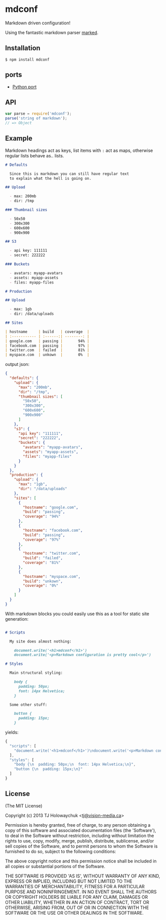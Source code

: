 # mdconf

  Markdown driven configuration!

  Using the fantastic markdown parser [marked](https://github.com/chjj/marked).

## Installation

```
$ npm install mdconf
```

## ports

- [Python port](https://github.com/hit9/mdconf.py)

## API

```js
var parse = require('mdconf');
parse('string of markdown');
// => Object
```

## Example

Markdown headings act as keys, list items with `:` act as maps,
otherwise regular lists behave as.. lists.

```markdown
# Defaults

  Since this is markdown you can still have regular text
  to explain what the hell is going on.

## Upload

  - max: 200mb
  - dir: /tmp

### Thumbnail sizes

  - 50x50
  - 300x300
  - 600x600
  - 900x900

## S3

  - api key: 111111
  - secret: 222222

### Buckets

  - avatars: myapp-avatars
  - assets: myapp-assets
  - files: myapp-files

# Production

## Upload

  - max: 1gb
  - dir: /data/uploads

## Sites

| hostname     | build   | coverage  |
| :----------- | :------:| --------: |
| google.com   | passing |       94% |
| facebook.com | passing |       97% |
| twitter.com  | failed  |       81% |
| myspace.com  | unkown  |       0%  |
```

output json:

```json
{
  "defaults": {
    "upload": {
      "max": "200mb",
      "dir": "/tmp",
      "thumbnail sizes": [
        "50x50",
        "300x300",
        "600x600",
        "900x900"
      ]
    },
    "s3": {
      "api key": "111111",
      "secret": "222222",
      "buckets": {
        "avatars": "myapp-avatars",
        "assets": "myapp-assets",
        "files": "myapp-files"
      }
    }
  },
  "production": {
    "upload": {
      "max": "1gb",
      "dir": "/data/uploads"
    },
    "sites": [
      {
        "hostname": "google.com",
        "build": "passing",
        "coverage": "94%"
      },
      {
        "hostname": "facebook.com",
        "build": "passing",
        "coverage": "97%"
      },
      {
        "hostname": "twitter.com",
        "build": "failed",
        "coverage": "81%"
      },
      {
        "hostname": "myspace.com",
        "build": "unkown",
        "coverage": "0%"
      }
    ]
  }
}
```

  With markdown blocks you could easily use this as a tool for
  static site generation:

```md

# Scripts

  My site does almost nothing:

    document.write('<h1>mdconf</h1>')
    document.write('<p>Markdown configuration is pretty cool</p>')

# Styles

  Main structural styling:

    body {
      padding: 50px;
      font: 14px Helvetica;
    }

  Some other stuff:

    button {
      padding: 15px;
    }
```

 yields:

```js
{
  "scripts": [
    "document.write('<h1>mdconf</h1>')\ndocument.write('<p>Markdown configuration is pretty cool</p>')"
  ],
  "styles": [
    "body {\n  padding: 50px;\n  font: 14px Helvetica;\n}",
    "button {\n  padding: 15px;\n}"
  ]
}
```

## License

(The MIT License)

Copyright (c) 2013 TJ Holowaychuk &lt;tj@vision-media.ca&gt;

Permission is hereby granted, free of charge, to any person obtaining
a copy of this software and associated documentation files (the
'Software'), to deal in the Software without restriction, including
without limitation the rights to use, copy, modify, merge, publish,
distribute, sublicense, and/or sell copies of the Software, and to
permit persons to whom the Software is furnished to do so, subject to
the following conditions:

The above copyright notice and this permission notice shall be
included in all copies or substantial portions of the Software.

THE SOFTWARE IS PROVIDED 'AS IS', WITHOUT WARRANTY OF ANY KIND,
EXPRESS OR IMPLIED, INCLUDING BUT NOT LIMITED TO THE WARRANTIES OF
MERCHANTABILITY, FITNESS FOR A PARTICULAR PURPOSE AND NONINFRINGEMENT.
IN NO EVENT SHALL THE AUTHORS OR COPYRIGHT HOLDERS BE LIABLE FOR ANY
CLAIM, DAMAGES OR OTHER LIABILITY, WHETHER IN AN ACTION OF CONTRACT,
TORT OR OTHERWISE, ARISING FROM, OUT OF OR IN CONNECTION WITH THE
SOFTWARE OR THE USE OR OTHER DEALINGS IN THE SOFTWARE.
